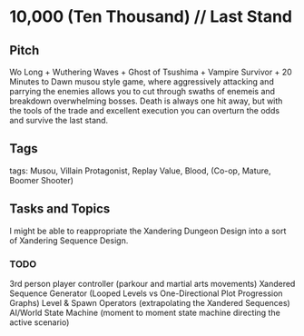 # 10,000 (Ten Thousand) // Last Stand
## Pitch
Wo Long + Wuthering Waves + Ghost of Tsushima + Vampire Survivor + 20 Minutes to Dawn musou style game, where aggressively attacking and parrying the enemies allows you to cut through swaths of enemeis and breakdown overwhelming bosses. Death is always one hit away, but with the tools of the trade and excellent execution you can overturn the odds and survive the last stand.

## Tags
tags: Musou, Villain Protagonist, Replay Value, Blood, (Co-op, Mature, Boomer Shooter)

## Tasks and Topics
I might be able to reappropriate the Xandering Dungeon Design into a sort of Xandering Sequence Design.

### TODO
3rd person player controller (parkour and martial arts movements)
Xandered Sequence Generator (Looped Levels vs One-Directional Plot Progression Graphs)
Level & Spawn Operators (extrapolating the Xandered Sequences)
AI/World State Machine (moment to moment state machine directing the active scenario)